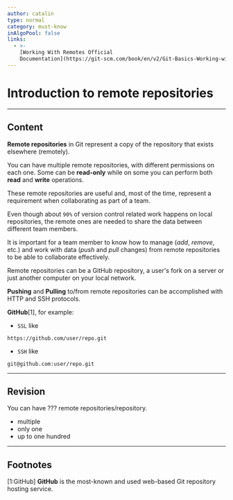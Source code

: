 ```yaml
---
author: catalin
type: normal
category: must-know
inAlgoPool: false
links:
  - >-
    [Working With Remotes Official
    Documentation](https://git-scm.com/book/en/v2/Git-Basics-Working-with-Remotes){website}
---
```


# Introduction to remote repositories


---

## Content

**Remote repositories** in Git represent a copy of the repository that exists elsewhere (remotely).

You can have multiple remote repositories, with different permissions on each one. Some can be **read-only** while on some you can perform both **read** and **write** operations.

These remote repositories are useful and, most of the time, represent a requirement when collaborating as part of a team.

Even though about `90%` of version control related work happens on local repositories, the remote ones are needed to share the data between different team members.

It is important for a team member to know how to manage (*add*, *remove*, etc.) and work with data (*push* and *pull* changes) from remote repositories to be able to collaborate effectively.

Remote repositories can be a GitHub repository, a user's fork on a server or just another computer on your local network.

**Pushing** and **Pulling** to/from remote repositories can be accomplished with HTTP and SSH protocols.

**GitHub**[1], for example:

- `SSL` like 

```plain-text
https://github.com/user/repo.git
```

- `SSH` like

```plain-text
git@github.com:user/repo.git
```


---

## Revision

You can have ??? remote repositories/repository.

- multiple
- only one
- up to one hundred


---

## Footnotes

[1:GitHub]
**GitHub** is the most-known and used web-based Git repository hosting service.
 
